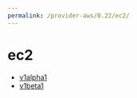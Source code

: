 ```yaml
---
permalink: /provider-aws/0.22/ec2/
---
```


# ec2



* [v1alpha1](v1alpha1/index.md)
* [v1beta1](v1beta1/index.md)